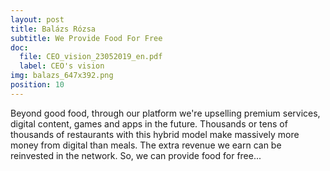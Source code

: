 ```yaml
---
layout: post
title: Balázs Rózsa
subtitle: We Provide Food For Free
doc:
  file: CEO_vision_23052019_en.pdf
  label: CEO's vision
img: balazs_647x392.png
position: 10
---
```


Beyond good food, through our platform we're upselling premium services, digital content, games and apps in the future. Thousands or tens of thousands of restaurants with this hybrid model make massively more money from digital than meals. The extra revenue we earn can be reinvested in the network. So, we can provide food for free...
